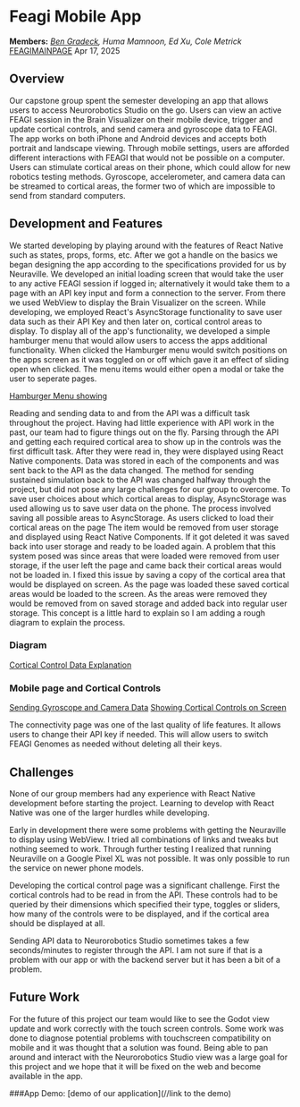 # Feagi Mobile App
**Members:** *[Ben Gradeck](https://www.linkedin.com/in/ben-gradeck-2240031b2/), Huma Mamnoon, Ed Xu, Cole Metrick*
[FEAGIMAINPAGE](Picture2.png)
Apr 17, 2025
## Overview
Our capstone group spent the semester developing an app that allows users to access Neurorobotics Studio on the go. Users can view an active FEAGI session in the Brain Visualizer on their mobile device, trigger and update cortical controls, and send camera and gyroscope data to FEAGI. The app works on both iPhone and Android devices and accepts both portrait and landscape viewing. Through mobile settings, users are afforded different interactions with FEAGI that would not be possible on a computer. Users can stimulate cortical areas on their phone, which could allow for new robotics testing methods. Gyroscope, accelerometer, and camera data can be streamed to cortical areas, the former two of which are impossible to send from standard computers.  

## Development and Features
We started developing by playing around with the features of React Native such as states, props, forms, etc. After we got a handle on the basics we began designing the app according to the specifications provided for us by Neuraville. We developed an initial loading screen that would take the user to any active FEAGI session if logged in; alternatively it would take them to a page with an API key input and form a connection to the server. From there we used WebView to display the Brain Visualizer on the screen. While developing, we employed React's AsyncStorage functionality to save user data such as their API Key and then later on, cortical control areas to display. 
To display all of the app's functionality, we developed a simple hamburger menu that would allow users to access the apps additional functionality. When clicked the Hamburger menu would switch positions on the apps screen as it was toggled on or off which gave it an effect of sliding open when clicked. The menu items would either open a modal or take the user to seperate pages. 

[Hamburger Menu showing](BurgerMenu.png)

Reading and sending data to and from the API was a difficult task throughout the project. Having had little experience with API work in the past, our team had to figure things out on the fly. Parsing through the API and getting each required cortical area to show up in the controls was the first difficult task. After they were read in, they were displayed using React Native components. Data was stored in each of the components and was sent back to the API as the data changed. The method for sending sustained simulation back to the API was changed halfway through the project, but did not pose any large challenges for our group to overcome. To save user choices about which cortical areas to display, AsyncStorage was used allowing us to save user data on the phone. The process involved saving all possible areas to AsyncStorage. As users clicked to load their cortical areas on the page The item would be removed from user storage and displayed using React Native Components. If it got deleted it was saved back into user storage and ready to be loaded again. A problem that this system posed was since areas that were loaded were removed from user storage, if the user left the page and came back their cortical areas would not be loaded in. I fixed this issue by saving a copy of the cortical area that would be displayed on screen. As the page was loaded these saved cortical areas would be loaded to the screen. As the areas were removed they would be removed from on saved storage and added back into regular user storage. This concept is a little hard to explain so I am adding a rough diagram to explain the process. 
### Diagram
[Cortical Control Data Explanation](CorticalExplanation.png)

### Mobile page and Cortical Controls
[Sending Gyroscope and Camera Data](MobileSettings.png) [Showing Cortical Controls on Screen](OnScreenControls.png)


The connectivity page was one of the last quality of life features. It allows users to change their API key if needed. This will allow users to switch FEAGI Genomes as needed without deleting all their keys. 

## Challenges
None of our group members had any experience with React Native development before starting the project. Learning to develop with React Native was one of the larger hurdles while developing. 

Early in development there were some problems with getting the Neuraville to display using WebView. I tried all combinations of links and tweaks but nothing seemed to work. Through further testing I realized that running Neuraville on a Google Pixel XL was not possible. It was only possible to run the service on newer phone models. 

Developing the cortical control page was a significant challenge. First the cortical controls had to be read in from the API. These controls had to be queried by their dimensions which specified their type, toggles or sliders, how many of the controls were to be displayed, and if the cortical area should be displayed at all. 

Sending API data to Neurorobotics Studio sometimes takes a few seconds/minutes to register through the API. I am not sure if that is a problem with our app or with the backend server but it has been a bit of a problem. 

## Future Work
For the future of this project our team would like to see the Godot view update and work correctly with the touch screen controls. Some work was done to diagnose potential problems with touchscreen compatibility on mobile and it was thought that a solution was found. Being able to pan around and interact with the Neurorobotics Studio view was a large goal for this project and we hope that it will be fixed on the web and become available in the app. 

###App Demo: 
[demo of our application](//link to the demo)



